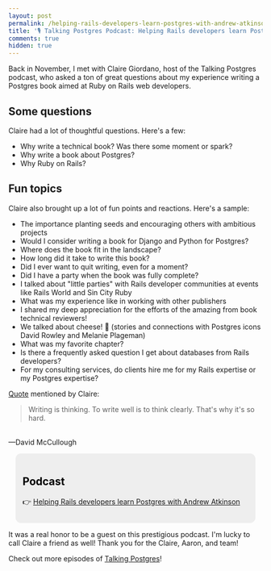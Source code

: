 ```yaml
---
layout: post
permalink: /helping-rails-developers-learn-postgres-with-andrew-atkinson
title: '🎙️ Talking Postgres Podcast: Helping Rails developers learn Postgres with Andrew Atkinson'
comments: true
hidden: true
---
```


Back in November, I met with Claire Giordano, host of the Talking Postgres podcast, who asked a ton of great questions about my experience writing a Postgres book aimed at Ruby on Rails web developers.

## Some questions
Claire had a lot of thoughtful questions. Here's a few:

- Why write a technical book? Was there some moment or spark?
- Why write a book about Postgres?
- Why Ruby on Rails?

## Fun topics
Claire also brought up a lot of fun points and reactions. Here's a sample:

- The importance planting seeds and encouraging others with ambitious projects
- Would I consider writing a book for Django and Python for Postgres?
- Where does the book fit in the landscape?
- How long did it take to write this book?
- Did I ever want to quit writing, even for a moment?
- Did I have a party when the book was fully complete?
- I talked about "little parties" with Rails developer communities at events like Rails World and Sin City Ruby
- What was my experience like in working with other publishers
- I shared my deep appreciation for the efforts of the amazing from book technical reviewers!
- We talked about cheese! 🧀 (stories and connections with Postgres icons David Rowley and Melanie Plageman)
- What was my favorite chapter?
- Is there a frequently asked question I get about databases from Rails developers?
- For my consulting services, do clients hire me for my Rails expertise or my Postgres expertise?

[Quote](https://www.goodreads.com/quotes/320581) mentioned by Claire:

> Writing is thinking. To write well is to think clearly. That's why it's so hard.
<br/>
—David McCullough

<!-- Callout box -->
<section>
<div style="border-radius:0.8em;background-color:#eee;padding:1em;margin:1em;color:#000;">
<h2>Podcast</h2>
<p>👉 <a href="https://talkingpostgres.com/episodes/helping-rails-developers-learn-postgres-with-andrew-atkinson/transcript">Helping Rails developers learn Postgres with Andrew Atkinson</a></p>
</div>
</section>

It was a real honor to be a guest on this prestigious podcast. I'm lucky to call Claire a friend as well! Thank you for the Claire, Aaron, and team!

Check out more episodes of [Talking Postgres](https://talkingpostgres.com)!
